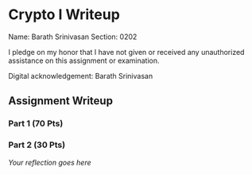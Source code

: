 # Crypto I Writeup

Name: Barath Srinivasan
Section: 0202

I pledge on my honor that I have not given or received any unauthorized
assistance on this assignment or examination.

Digital acknowledgement: Barath Srinivasan

## Assignment Writeup

### Part 1 (70 Pts)

### Part 2 (30 Pts)

*Your reflection goes here*
